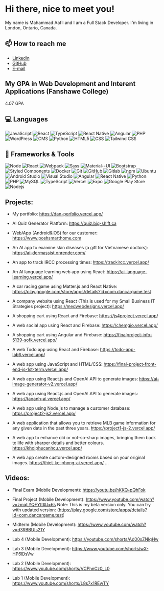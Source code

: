 # Hi there, nice to meet you!

My name is Mahammad Aafil and I am a Full Stack Developer. I'm living in London, Ontario, Canada.

## 📫 How to reach me

- [LinkedIn](https://www.linkedin.com/in/mahammad-aafil-b537a4247/)
- [GitHub](https://www.github.com/MAafil)
- [E-mail](mailto:aafilzenin@gmail.com)

## My GPA in Web Development and Interent Applications (Fanshawe College)

4.07 GPA 

## 💻 Languages

<p>
  <img alt="JavaScript" src="https://img.shields.io/badge/-JavaScript-FCAA00?style=flat-square&logo=JavaScript&logoColor=white" />
  <img alt="React" src="https://img.shields.io/badge/-React-45b8d8?style=flat-square&logo=react&logoColor=white" />
    <img alt="TypeScript" src="https://img.shields.io/badge/-TypeScript-007ACC?style=flat-square&logo=typescript&logoColor=white" />
  <img alt="React Native" src="https://img.shields.io/badge/-React%20Native-45b8d8?style=flat-square&logo=react&logoColor=white" />
  <img alt="Angular" src="https://img.shields.io/badge/-Angular-DD0031?style=flat-square&logo=angular&logoColor=white" />
    <img alt="PHP" src="https://img.shields.io/badge/-PHP-777BB4?style=flat-square&logo=php&logoColor=white" />
    <img alt="WordPress" src="https://img.shields.io/badge/-WordPress-21759B?style=flat-square&logo=wordpress&logoColor=white" />
    <img alt="CMS" src="https://img.shields.io/badge/-CMS-21759B?style=flat-square&logo=wordpress&logoColor=white" />
    <img alt="Python" src="https://img.shields.io/badge/-Python-3776AB?style=flat-square&logo=python&logoColor=white" />
  <img alt="HTML5" src="https://img.shields.io/badge/-HTML5-E34F26?style=flat-square&logo=html5&logoColor=white" />
  <img alt="CSS" src="https://img.shields.io/badge/-CSS-1572B6?style=flat-square&logo=css3&logoColor=white" />
  <img alt="Tailwind CSS" src="https://img.shields.io/badge/Tailwind_CSS-38B2AC?style=for-the-badge&logo=tailwind-css&logoColor=white" />
</p>

## 🔧 Frameworks & Tools

<p>
  <img alt="Node" src="https://img.shields.io/badge/-Node.js-43853d?style=flat-square&logo=Node.js&logoColor=white" />
  <img alt="React" src="https://img.shields.io/badge/-React-45b8d8?style=flat-square&logo=react&logoColor=white" />
  <img alt="Webpack" src="https://img.shields.io/badge/-Webpack-8DD6F9?style=flat-square&logo=webpack&logoColor=white" />
  <img alt="Sass" src="https://img.shields.io/badge/-Sass-CC6699?style=flat-square&logo=sass&logoColor=white" />
  <img alt="Material--UI" src="https://img.shields.io/badge/Material--UI-0081CB?style=flat-square&logo=material-ui&logoColor=white" />
  <img alt="Bootstrap" src="https://img.shields.io/badge/-Bootstrap-764ABC?style=flat-square&logo=bootstrap&logoColor=white" />
  <img alt="Styled Components" src="https://img.shields.io/badge/-Styled_Components-db7092?style=flat-square&logo=styled-components&logoColor=white" />
  <img alt="Docker" src="https://img.shields.io/badge/-Docker-46a2f1?style=flat-square&logo=docker&logoColor=white" />
  <img alt="Git" src="https://img.shields.io/badge/-Git-F05032?style=flat-square&logo=git&logoColor=white" />
  <img alt="GitHub" src="https://img.shields.io/badge/-GitHub-2088FF?style=flat-square&logo=github&logoColor=white" />
  <img alt="Gitlab" src="https://img.shields.io/badge/-GitLab-FCAA00?style=flat-square&logo=gitlab&logoColor=white" />
  <img alt="npm" src="https://img.shields.io/badge/-NPM-CB3837?style=flat-square&logo=npm&logoColor=white" />
  <img alt="Ubuntu" src="https://img.shields.io/badge/Ubuntu-E95420?style=flat-square&logo=ubuntu&logoColor=white" />
  <img alt="Android Studio" src="https://img.shields.io/badge/-Android%20Studio-007ACC?style=flat-square&logo=android-studio&logoColor=white" />
    <img alt="Visual Studio" src="https://img.shields.io/badge/-Visual%20Studio-007ACC?style=flat-square&logo=visual-studio&logoColor=white" />
    <img alt="Angular" src="https://img.shields.io/badge/-Angular-DD0031?style=flat-square&logo=angular&logoColor=white" />
    <img alt="React Native" src="https://img.shields.io/badge/-React%20Native-45b8d8?style=flat-square&logo=react&logoColor=white" />
    <img alt="Python" src="https://img.shields.io/badge/-Python-3776AB?style=flat-square&logo=python&logoColor=white" />
    <img alt="PHP" src="https://img.shields.io/badge/-PHP-777BB4?style=flat-square&logo=php&logoColor=white" />
    <img alt="MySQL" src="https://img.shields.io/badge/-MySQL-4479A1?style=flat-square&logo=mysql&logoColor=white" />
    <img alt="TypeScript" src="https://img.shields.io/badge/-TypeScript-007ACC?style=flat-square&logo=typescript&logoColor=white" />
    <img alt="Vercel" src="https://img.shields.io/badge/-Vercel-000000?style=flat-square&logo=vercel&logoColor=white" />
    <img alt="Expo" src="https://img.shields.io/badge/-Expo-000020?style=flat-square&logo=expo&logoColor=white" />
    <img alt="Google Play Store" src="https://img.shields.io/badge/-Google%20Play%20Store-000020?style=flat-square&logo=google-play&logoColor=white" />
    <img alt="Nodejs" src="https://img.shields.io/badge/-Nodejs-000020?style=flat-square&logo=nodejs&logoColor=white" />

</p>


## Projects:
+ My portfolio:
https://dan-porfolio.vercel.app/

+ AI Quiz Generator Platform:
https://quiz.big-shift.ca

+ Web/App (Android&iOS) for our customer:
https://www.poshsmarthome.com

+ An AI app to examine skin diseases (a gift for Vietnamese doctors):
 https://ai-dermassist.onrender.com/
+ An app to track IRCC processing times:
  https://trackircc.vercel.app/

+ An AI language learning web app using React:
https://ai-language-learning.vercel.app/

+ A car racing game using Matter.js and React Native:
https://play.google.com/store/apps/details?id=com.dancargame.test

+ A company website using React (This is used for my Small Business IT Strategies project):
https://medwebdesigns.vercel.app/

+ A shopping cart using React and Firebase:
https://js4project.vercel.app/

+ A web social app using React and Firebase:
https://chemgio.vercel.app/

+ A shopping cart using Angular and Firebase:
https://finalproject-info-5139-sofk.vercel.app/

+ A web Todo app using React and Firebase:
https://todo-app-lab6.vercel.app/

+ A web app using JavaScript and HTML/CSS:
https://final-project-front-end-js-1st-term.vercel.app/

+ A web app using React.js and OpenAI API to generate images:
https://ai-image-generator-v2.vercel.app/

+ A web app using React.js and OpenAI API to generate images:
https://taoanh-ai.vercel.app/

+ A web app using Node.js to manage a customer database:
https://project2-js2.vercel.app/

+ A web application that allows you to retrieve MLB game information for any given date in the past three years.
https://project1-js-2.vercel.app/

+ A web app to enhance old or not-so-sharp images, bringing them back to life with sharper details and better colours.
https://khoiphucanhcu.vercel.app/

+ A web app create custom-designed rooms based on your original images.
https://thiet-ke-phong-ai.vercel.app/
...

## Videos:

+ Final Exam (Mobile Development):
https://youtu.be/hKKQ-pQhFok

+ Final Project (Mobile Development):
https://www.youtube.com/watch?v=zmqLYQFYttI&t=6s
Note: This is my beta version only. You can try with updated version: (https://play.google.com/store/apps/details?id=com.dancargame.test)

+ Midterm (Mobile Development):
https://www.youtube.com/watch?v=d3RBBUIs21Y

+ Lab 4 (Mobile Development):
https://youtube.com/shorts/Ad00xZNlqHw

+ Lab 3 (Mobile Development):
https://www.youtube.com/shorts/wX-HP6lDsVw

+ Lab 2 (Mobile Development):
https://www.youtube.com/shorts/VCPhnCz0_L0

+ Lab 1 (Mobile Development):
https://www.youtube.com/shorts/L8s7x1REwTY